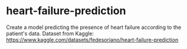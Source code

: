 # heart-failure-prediction

Create a model predicting the presence of heart failure according to the patient's data. Dataset from Kaggle: https://www.kaggle.com/datasets/fedesoriano/heart-failure-prediction
